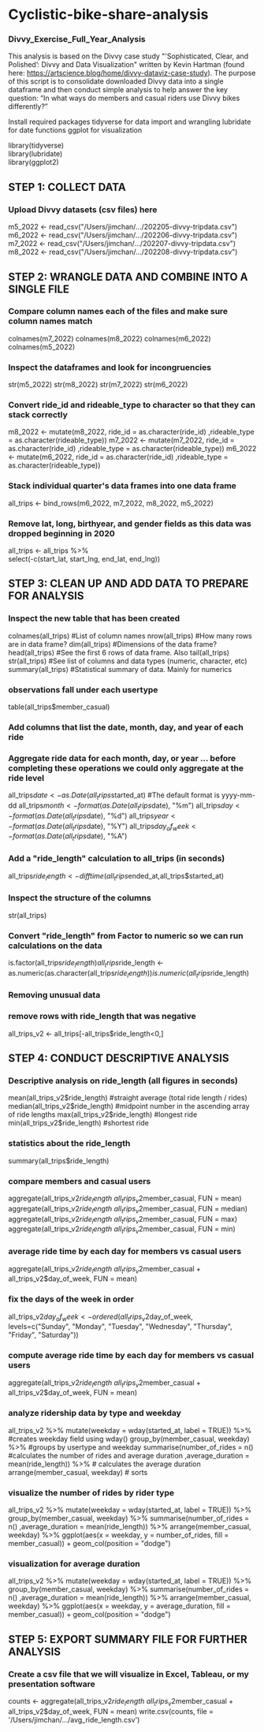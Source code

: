 # Cyclistic-bike-share-analysis
### Divvy_Exercise_Full_Year_Analysis ###

This analysis is based on the Divvy case study "'Sophisticated, Clear, and Polished’: Divvy and Data Visualization" written by Kevin Hartman (found here: https://artscience.blog/home/divvy-dataviz-case-study). The purpose of this script is to consolidate downloaded Divvy data into a single dataframe and then conduct simple analysis to help answer the key question: “In what ways do members and casual riders use Divvy bikes differently?”

Install required packages
tidyverse for data import and wrangling
lubridate for date functions
ggplot for visualization

library(tidyverse)  
library(lubridate)  
library(ggplot2)   


## STEP 1: COLLECT DATA

### Upload Divvy datasets (csv files) here
m5_2022 <- read_csv("/Users/jimchan/.../202205-divvy-tripdata.csv")
m6_2022 <- read_csv("/Users/jimchan/.../202206-divvy-tripdata.csv")
m7_2022 <- read_csv("/Users/jimchan/.../202207-divvy-tripdata.csv")
m8_2022 <- read_csv("/Users/jimchan/.../202208-divvy-tripdata.csv")


## STEP 2: WRANGLE DATA AND COMBINE INTO A SINGLE FILE
### Compare column names each of the files and make sure column names match
colnames(m7_2022)
colnames(m8_2022)
colnames(m6_2022)
colnames(m5_2022)

### Inspect the dataframes and look for incongruencies
str(m5_2022)
str(m8_2022)
str(m7_2022)
str(m6_2022)

### Convert ride_id and rideable_type to character so that they can stack correctly
m8_2022 <-  mutate(m8_2022, ride_id = as.character(ride_id)
                   ,rideable_type = as.character(rideable_type)) 
m7_2022 <-  mutate(m7_2022, ride_id = as.character(ride_id)
                   ,rideable_type = as.character(rideable_type)) 
m6_2022 <-  mutate(m6_2022, ride_id = as.character(ride_id)
                   ,rideable_type = as.character(rideable_type)) 

### Stack individual quarter's data frames into one data frame
all_trips <- bind_rows(m6_2022, m7_2022, m8_2022, m5_2022)

### Remove lat, long, birthyear, and gender fields as this data was dropped beginning in 2020
all_trips <- all_trips %>%  
  select(-c(start_lat, start_lng, end_lat, end_lng))

## STEP 3: CLEAN UP AND ADD DATA TO PREPARE FOR ANALYSIS
### Inspect the new table that has been created
colnames(all_trips)  #List of column names
nrow(all_trips)  #How many rows are in data frame?
dim(all_trips)  #Dimensions of the data frame?
head(all_trips)  #See the first 6 rows of data frame.  Also tail(all_trips)
str(all_trips)  #See list of columns and data types (numeric, character, etc)
summary(all_trips)  #Statistical summary of data. Mainly for numerics

### observations fall under each usertype
table(all_trips$member_casual)

### Add columns that list the date, month, day, and year of each ride
### Aggregate ride data for each month, day, or year ... before completing these operations we could only aggregate at the ride level
all_trips$date <- as.Date(all_trips$started_at) #The default format is yyyy-mm-dd
all_trips$month <- format(as.Date(all_trips$date), "%m")
all_trips$day <- format(as.Date(all_trips$date), "%d")
all_trips$year <- format(as.Date(all_trips$date), "%Y")
all_trips$day_of_week <- format(as.Date(all_trips$date), "%A")

### Add a "ride_length" calculation to all_trips (in seconds)
all_trips$ride_length <- difftime(all_trips$ended_at,all_trips$started_at)

### Inspect the structure of the columns
str(all_trips)

### Convert "ride_length" from Factor to numeric so we can run calculations on the data
is.factor(all_trips$ride_length)
all_trips$ride_length <- as.numeric(as.character(all_trips$ride_length))
is.numeric(all_trips$ride_length)

### Removing unusual data
### remove rows with ride_length that was negative
all_trips_v2 <- all_trips[-all_trips$ride_length<0,]

## STEP 4: CONDUCT DESCRIPTIVE ANALYSIS
### Descriptive analysis on ride_length (all figures in seconds)
mean(all_trips_v2$ride_length) #straight average (total ride length / rides)
median(all_trips_v2$ride_length) #midpoint number in the ascending array of ride lengths
max(all_trips_v2$ride_length) #longest ride
min(all_trips_v2$ride_length) #shortest ride

### statistics about the ride_length
summary(all_trips$ride_length)

### compare members and casual users
aggregate(all_trips_v2$ride_length ~ all_trips_v2$member_casual, FUN = mean)
aggregate(all_trips_v2$ride_length ~ all_trips_v2$member_casual, FUN = median)
aggregate(all_trips_v2$ride_length ~ all_trips_v2$member_casual, FUN = max)
aggregate(all_trips_v2$ride_length ~ all_trips_v2$member_casual, FUN = min)

### average ride time by each day for members vs casual users
aggregate(all_trips_v2$ride_length ~ all_trips_v2$member_casual + all_trips_v2$day_of_week, FUN = mean)

### fix the days of the week in order
all_trips_v2$day_of_week <- ordered(all_trips_v2$day_of_week, levels=c("Sunday", "Monday", "Tuesday", "Wednesday", "Thursday", "Friday", "Saturday"))

### compute average ride time by each day for members vs casual users
aggregate(all_trips_v2$ride_length ~ all_trips_v2$member_casual + all_trips_v2$day_of_week, FUN = mean)

### analyze ridership data by type and weekday
all_trips_v2 %>% 
  mutate(weekday = wday(started_at, label = TRUE)) %>%  #creates weekday field using wday()
  group_by(member_casual, weekday) %>%  #groups by usertype and weekday
  summarise(number_of_rides = n()							#calculates the number of rides and average duration 
            ,average_duration = mean(ride_length)) %>% 		# calculates the average duration
  arrange(member_casual, weekday)								# sorts

### visualize the number of rides by rider type
all_trips_v2 %>% 
  mutate(weekday = wday(started_at, label = TRUE)) %>% 
  group_by(member_casual, weekday) %>% 
  summarise(number_of_rides = n()
            ,average_duration = mean(ride_length)) %>% 
  arrange(member_casual, weekday)  %>% 
  ggplot(aes(x = weekday, y = number_of_rides, fill = member_casual)) +
  geom_col(position = "dodge")

### visualization for average duration
all_trips_v2 %>% 
  mutate(weekday = wday(started_at, label = TRUE)) %>% 
  group_by(member_casual, weekday) %>% 
  summarise(number_of_rides = n()
            ,average_duration = mean(ride_length)) %>% 
  arrange(member_casual, weekday)  %>% 
  ggplot(aes(x = weekday, y = average_duration, fill = member_casual)) +
  geom_col(position = "dodge")

## STEP 5: EXPORT SUMMARY FILE FOR FURTHER ANALYSIS
### Create a csv file that we will visualize in Excel, Tableau, or my presentation software
counts <- aggregate(all_trips_v2$ride_length ~ all_trips_v2$member_casual + all_trips_v2$day_of_week, FUN = mean)
write.csv(counts, file = '/Users/jimchan/.../avg_ride_length.csv')
